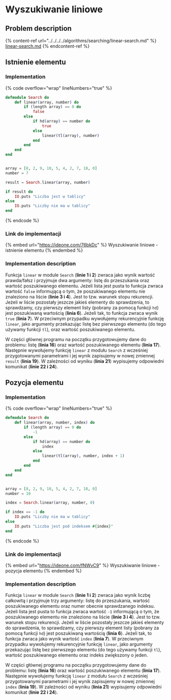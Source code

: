 # Wyszukiwanie liniowe

## Problem description

{% content-ref url="../../../../algorithms/searching/linear-search.md" %}
[linear-search.md](../../../../algorithms/searching/linear-search.md)
{% endcontent-ref %}

## Istnienie elementu

### Implementation

{% code overflow="wrap" lineNumbers="true" %}
```elixir
defmodule Search do
    def linear(array, number) do
        if (length array) == 0 do
            false
        else 
            if hd(array) == number do
                true
            else
                linear(tl(array), number)
            end
        end
    end
end


array = [8, 2, 9, 10, 5, 4, 2, 7, 18, 0]
number = 7

result = Search.linear(array, number)

if result do
    IO.puts "Liczba jest w tablicy"
else
    IO.puts "Liczby nie ma w tablicy"
end
```
{% endcode %}

### Link do implementacji

{% embed url="https://ideone.com/76bkDc" %}
Wyszukiwanie liniowe - istnienie elementu
{% endembed %}

### Implementation description

Funkcja `linear` w module `Search` (**linie 1 i 2**) zwraca jako wynik wartość prawda/fałsz i przyjmuje dwa argumenty: listę do przeszukania oraz wartość poszukiwanego elementu. Jeżeli lista jest pusta to funkcja zwraca wartość `false` informującą o tym, że poszukiwanego elementu nie znaleziono na liście (**linie 3 i 4**). Jest to tzw. warunek stopu rekurencji. Jeżeli w liście pozostały jeszcze jakieś elementy do sprawdzenia, to sprawdzamy, czy pierwszy element listy (pobrany za pomocą funkcji `hd`) jest poszukiwaną wartością (**linia 6**). Jeżeli tak, to funkcja zwraca wynik `true` (**linia 7**). W przeciwnym przypadku wywołujemy rekurencyjnie funkcję `linear`, jako argumenty przekazując listę bez pierwszego elementu (do tego używamy funkcji `tl`), oraz wartość poszukiwanego elementu.

W części głównej programu na początku przygotowujemy dane do problemu: listę (**linia 16**) oraz wartość poszukiwanego elementu (**linia 17**). Następnie wywołujemy funkcję `linear` z modułu `Search` z wcześniej przygotowanymi parametrami i jej wynik zapisujemy w nowej zmiennej `result` (**linia 19**). W zależności od wyniku (**linia 21**) wypisujemy odpowiedni komunikat (**linie 22 i 24**).

## Pozycja elementu

### Implementation

{% code overflow="wrap" lineNumbers="true" %}
```elixir
defmodule Search do
    def linear(array, number, index) do
        if (length array) == 0 do
            -1
        else 
            if hd(array) == number do
                index
            else
                linear(tl(array), number, index + 1)
            end
        end
    end
end


array = [8, 2, 9, 10, 5, 4, 2, 7, 18, 0]
number = 10

index = Search.linear(array, number, 0)

if index == -1 do
    IO.puts "Liczby nie ma w tablicy"
else
    IO.puts "Liczba jest pod indeksem #{index}"
end
```
{% endcode %}

### Link do implementacji

{% embed url="https://ideone.com/fNWvC9" %}
Wyszukiwanie liniowe - pozycja elementu
{% endembed %}

### Implementation description

Funkcja `linear` w module `Search` (**linie 1 i 2**) zwraca jako wynik liczbę całkowitą i przyjmuje trzy argumenty: listę do przeszukania, wartość poszukiwanego elementu oraz numer obecnie sprawdzanego indeksu. Jeżeli lista jest pusta to funkcja zwraca wartość `-1` informującą o tym, że poszukiwanego elementu nie znaleziono na liście (**linie 3 i 4**). Jest to tzw. warunek stopu rekurencji. Jeżeli w liście pozostały jeszcze jakieś elementy do sprawdzenia, to sprawdzamy, czy pierwszy element listy (pobrany za pomocą funkcji `hd`) jest poszukiwaną wartością (**linia 6**). Jeżeli tak, to funkcja zwraca jako wynik wartość `index` (**linia 7**). W przeciwnym przypadku wywołujemy rekurencyjnie funkcję `linear`, jako argumenty przekazując listę bez pierwszego elementu (do tego używamy funkcji `tl`), wartość poszukiwanego elementu oraz indeks zwiększony o jeden.

W części głównej programu na początku przygotowujemy dane do problemu: listę (**linia 16**) oraz wartość poszukiwanego elementu (**linia 17**). Następnie wywołujemy funkcję `linear` z modułu `Search` z wcześniej przygotowanymi parametrami i jej wynik zapisujemy w nowej zmiennej `index` (**linia 19**). W zależności od wyniku (**linia 21**) wypisujemy odpowiedni komunikat (**linie 22 i 24**).